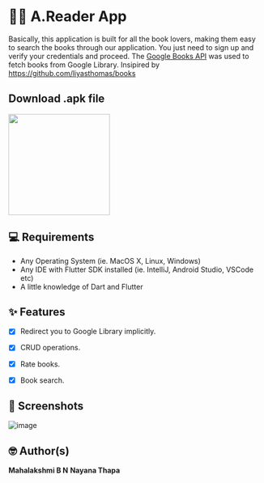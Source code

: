 # 📖📖 A.Reader App

Basically, this application is built for all the book lovers, making them easy to search the books through our application. You just need to sign up and verify your
credentials and proceed. The [Google Books API](https://developers.google.com/books/docs/v1/using) was used to fetch books from Google Library. 
Insipired by https://github.com/liyasthomas/books 

## Download .apk file

<a href="https://drive.google.com/file/d/1YaOBoNsbtVtc2DaAaoluQ1_PXueYqvag/view?usp=sharing"><img src="https://playerzon.com/asset/download.png" width="200"></a>


## 💻 Requirements

- Any Operating System (ie. MacOS X, Linux, Windows)
- Any IDE with Flutter SDK installed (ie. IntelliJ, Android Studio, VSCode etc)
- A little knowledge of Dart and Flutter

## ✨ Features

- [x] Redirect you to Google Library implicitly.
- [x] CRUD operations.
- [x] Rate books.
- [x] Book search.


## 📸 Screenshots
![image](https://user-images.githubusercontent.com/75361268/149157571-41b1b0a7-6fbd-4ec1-ae4e-94a247103706.png)



## 🤓 Author(s)

**Mahalakshmi B N**
**Nayana Thapa**

